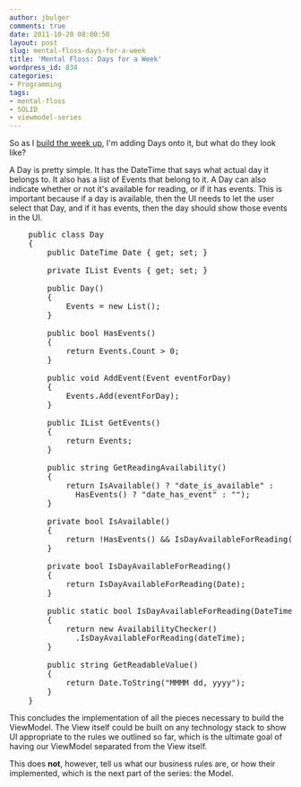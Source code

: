 ```yaml
---
author: jbulger
comments: true
date: 2011-10-20 08:00:50
layout: post
slug: mental-floss-days-for-a-week
title: 'Mental Floss: Days for a Week'
wordpress_id: 834
categories:
- Programming
tags:
- mental-floss
- SOLID
- viewmodel-series
---
```


So as I [build the week up](/?p=823), I'm adding Days onto it, but what do they look like?

<!-- more -->

A Day is pretty simple. It has the DateTime that says what actual day it belongs to. It also has a list of Events that belong to it. A Day can also indicate whether or not it's available for reading, or if it has events. This is important because if a day is available, then the UI needs to let the user select that Day, and if it has events, then the day should show those events in the UI.

<pre>
    public class Day
    {
        public DateTime Date { get; set; }

        private IList<Event> Events { get; set; }

        public Day()
        {
            Events = new List<Event>();
        }

        public bool HasEvents()
        {
            return Events.Count > 0;
        }

        public void AddEvent(Event eventForDay)
        {
            Events.Add(eventForDay);
        }

        public IList<Event> GetEvents()
        {
            return Events;
        }

        public string GetReadingAvailability()
        {
            return IsAvailable() ? "date_is_available" : 
              HasEvents() ? "date_has_event" : "");
        }

        private bool IsAvailable()
        {
            return !HasEvents() && IsDayAvailableForReading();
        }

        private bool IsDayAvailableForReading()
        {
            return IsDayAvailableForReading(Date);
        }

        public static bool IsDayAvailableForReading(DateTime dateTime)
        {
            return new AvailabilityChecker()
              .IsDayAvailableForReading(dateTime);
        }

        public string GetReadableValue()
        {
            return Date.ToString("MMMM dd, yyyy");
        }
    }
</pre>

This concludes the implementation of all the pieces necessary to build the ViewModel. The View itself could be built on any technology stack to show UI appropriate to the rules we outlined so far, which is the ultimate goal of having our ViewModel separated from the View itself.

This does **not**, however, tell us what our business rules are, or how their implemented, which is the next part of the series: the Model.

